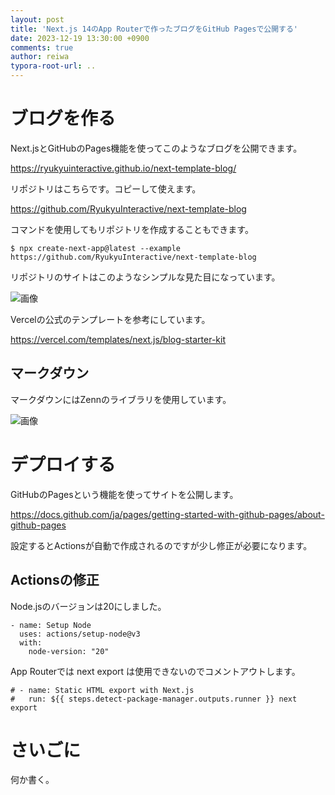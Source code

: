 ```yaml
---
layout: post
title: 'Next.js 14のApp Routerで作ったブログをGitHub Pagesで公開する'
date: 2023-12-19 13:30:00 +0900
comments: true
author: reiwa
typora-root-url: ..
---
```


# ブログを作る

Next.jsとGitHubのPages機能を使ってこのようなブログを公開できます。

https://ryukyuinteractive.github.io/next-template-blog/

リポジトリはこちらです。コピーして使えます。

https://github.com/RyukyuInteractive/next-template-blog

コマンドを使用してもリポジトリを作成することもできます。

```
$ npx create-next-app@latest --example https://github.com/RyukyuInteractive/next-template-blog

```

リポジトリのサイトはこのようなシンプルな見た目になっています。

![画像](/images/2023/2023-12-20-00.png)

Vercelの公式のテンプレートを参考にしています。

https://vercel.com/templates/next.js/blog-starter-kit

## マークダウン

マークダウンにはZennのライブラリを使用しています。

![画像](/images/2023/2023-12-20-01.png)

# デプロイする

GitHubのPagesという機能を使ってサイトを公開します。

https://docs.github.com/ja/pages/getting-started-with-github-pages/about-github-pages

設定するとActionsが自動で作成されるのですが少し修正が必要になります。

## Actionsの修正

Node.jsのバージョンは20にしました。

```
- name: Setup Node
  uses: actions/setup-node@v3
  with:
    node-version: "20"
```

App Routerでは next export は使用できないのでコメントアウトします。

```
# - name: Static HTML export with Next.js
#   run: ${{ steps.detect-package-manager.outputs.runner }} next export
```

# さいごに

何か書く。
